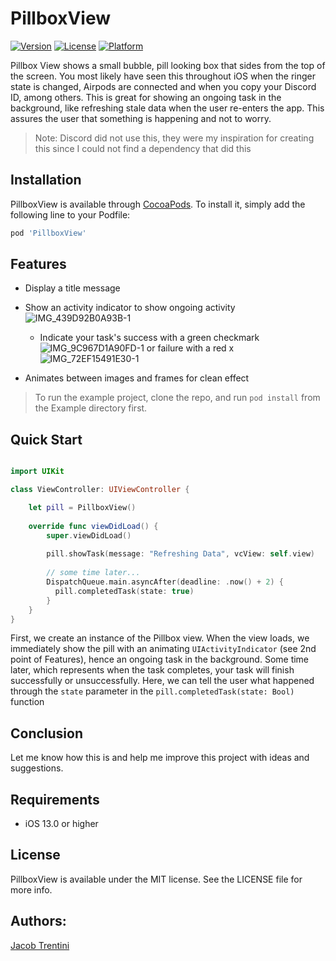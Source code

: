 # PillboxView

 [![Version](https://img.shields.io/cocoapods/v/PillboxView.svg?style=flat)](https://cocoapods.org/pods/PillboxView)
 [![License](https://img.shields.io/cocoapods/l/PillboxView.svg?style=flat)](https://cocoapods.org/pods/PillboxView)
 [![Platform](https://img.shields.io/cocoapods/p/PillboxView.svg?style=flat)](https://cocoapods.org/pods/PillboxView)

Pillbox View shows a small bubble, pill looking box that sides from the top of the screen. You most likely have seen this throughout iOS when the ringer state is changed, Airpods are connected and when you copy your Discord ID, among others. This is great for showing an ongoing task in the background, like refreshing stale data when the user re-enters the app. This assures the user that something is happening and not to worry.

> Note: Discord did not use this, they were my inspiration for creating this since I could not find a dependency that did this

## Installation

PillboxView is available through [CocoaPods](https://cocoapods.org). To install
it, simply add the following line to your Podfile:

```ruby
pod 'PillboxView'
```

## Features

- Display a title message
- Show an activity indicator to show ongoing activity ![IMG_439D92B0A93B-1](https://user-images.githubusercontent.com/70717139/147837941-3ebd4ed7-b547-4601-87f5-dec0c7d5f317.jpeg)

  - Indicate your task's success with a green checkmark ![IMG_9C967D1A90FD-1](https://user-images.githubusercontent.com/70717139/147837835-c8090601-8134-42eb-acd3-463968d7a4d1.jpeg) 
 or failure with a red x ![IMG_72EF15491E30-1](https://user-images.githubusercontent.com/70717139/147837825-ce3c8894-f68c-4a08-94a8-38f3d5586fea.jpeg)
- Animates between images and frames for clean effect

> To run the example project, clone the repo, and run `pod install` from the Example directory first.

## Quick Start

```swift

import UIKit

class ViewController: UIViewController {

    let pill = PillboxView()
    
    override func viewDidLoad() {
        super.viewDidLoad()
        
        pill.showTask(message: "Refreshing Data", vcView: self.view)
        
        // some time later...
        DispatchQueue.main.asyncAfter(deadline: .now() + 2) {
          pill.completedTask(state: true)
        }
    }
}

```

First, we create an instance of the Pillbox view. When the view loads, we immediately show the pill with an animating `UIActivityIndicator` (see 2nd point of Features), hence an ongoing task in the background. Some time later, which represents when the task completes, your task will finish successfully or unsuccessfully. Here, we can tell the user what happened through the `state` parameter in the `pill.completedTask(state: Bool)` function

## Conclusion

Let me know how this is and help me improve this project with ideas and suggestions.

## Requirements

- iOS 13.0 or higher

## License

PillboxView is available under the MIT license. See the LICENSE file for more info.

## Authors:

[Jacob Trentini](https://github.com/Awesomeplayer165)
